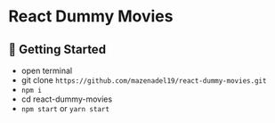 # React Dummy Movies

## 🚀 Getting Started

- open terminal
- git clone `https://github.com/mazenadel19/react-dummy-movies.git`
- `npm i`
- cd react-dummy-movies
- `npm start` or `yarn start`
